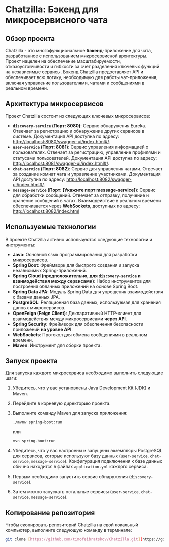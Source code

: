 # Chatzilla: Бэкенд для микросервисного чата

## Обзор проекта

Chatzilla - это многофункциональное **бэкенд**-приложение для чата, разработанное с использованием микросервисной архитектуры. Проект нацелен на обеспечение масштабируемости, отказоустойчивости и гибкости за счет разделения ключевых функций на независимые сервисы. Бэкенд Chatzilla предоставляет API и обеспечивает всю логику, необходимую для работы чат-приложения, включая управление пользователями, чатами и сообщениями в реальном времени.

## Архитектура микросервисов

Проект Chatzilla состоит из следующих ключевых микросервисов:

* **`discovery-service` (Порт: 8080)**: Сервис обнаружения Eureka. Отвечает за регистрацию и обнаружение других сервисов в системе. Документация API доступна по адресу: [http://localhost:8080/swagger-ui/index.html#/](http://localhost:8080/swagger-ui/index.html#/).
* **`user-service` (Порт: 8081)**: Сервис управления информацией о пользователях. Отвечает за регистрацию, управление профилями и статусами пользователей. Документация API доступна по адресу: [http://localhost:8081/swagger-ui/index.html#/](http://localhost:8081/swagger-ui/index.html#/).
* **`chat-service` (Порт: 8082)**: Сервис для управления чатами. Отвечает за создание комнат чата и управление участниками. Документация API доступна по адресу: [http://localhost:8082/swagger-ui/index.html#/](http://localhost:8082/swagger-ui/index.html#/).
* **`message-service` (Порт: [Укажите порт message-service])**: Сервис для обработки сообщений. Отвечает за отправку, получение и хранение сообщений в чатах. Взаимодействие в реальном времени обеспечивается через **WebSockets**, доступных по адресу: [http://localhost:8082/index.html](http://localhost:8082/index.html) 

## Используемые технологии

В проекте Chatzilla активно используются следующие технологии и инструменты:

* **Java**: Основной язык программирования для разработки микросервисов.
* **Spring Boot**: Фреймворк для быстрого создания и запуска независимых Spring-приложений.
* **Spring Cloud (предположительно, для `discovery-service` и взаимодействия между сервисами)**: Набор инструментов для построения облачных приложений на основе Spring Boot.
* **Spring Data JPA**: Модуль Spring Data для упрощения взаимодействия с базами данных JPA.
* **PostgreSQL**: Реляционная база данных, используемая для хранения данных микросервисов.
* **OpenFeign (Feign Client)**: Декларативный HTTP-клиент для взаимодействия между микросервисами **через API**.
* **Spring Security**: Фреймворк для обеспечения безопасности приложений **на уровне API**.
* **WebSockets**: Протокол для обмена сообщениями в реальном времени.
* **Maven**: Инструмент для сборки проекта.

## Запуск проекта

Для запуска каждого микросервиса необходимо выполнить следующие шаги:

1.  Убедитесь, что у вас установлены Java Development Kit (JDK) и Maven.
2.  Перейдите в корневую директорию проекта.
3.  Выполните команду Maven для запуска приложения:

    ```bash
    ./mvnw spring-boot:run
    ```

    или

    ```bash
    mvn spring-boot:run
    ```

4.  Убедитесь, что у вас настроены и запущены экземпляры PostgreSQL для сервисов, которые используют базу данных (`user-service`, `chat-service`, `message-service`). Конфигурация подключения к базе данных обычно находится в файлах `application.yml` каждого сервиса.

5.  Первым необходимо запустить сервис обнаружения (`discovery-service`).
6.  Затем можно запускать остальные сервисы (`user-service`, `chat-service`, `message-service`). 

## Копирование репозитория

Чтобы скопировать репозиторий Chatzilla на свой локальный компьютер, выполните следующую команду в терминале:

```bash
git clone [https://github.com/timofeibratskov/Chatzilla.git](https://github.com/timofeibratskov/Chatzilla.git)
